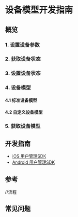 # 设备模型开发指南

## 概览

### 1. 设置设备参数

### 2. 获取设备状态

### 3. 设置设备状态

### 4. 设备模型

#### 4.1 标准设备模型

#### 4.2 自定义设备模型

### 5. 获取设备模型

## 开发指南
* [iOS 用户管理SDK](ios/设备模型.md)
* [Android 用户管理SDK](Android/设备模型.md)

## 参考
//流程

## 常见问题
